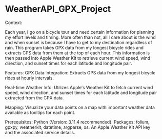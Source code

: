 # WeatherAPI_GPX_Project

Context:

Each year, I go on a bicycle tour and need certain information for planning my effort levels and timing. More often than not, all I care about is the wind and when sunset is because I have to get to my destination regardless of rain. This program takes GPX data from my longest bicycle rides and extracts GPS data from them at the top of each hour. This information is then passed into Apple Weather Kit to retrieve current wind speed, wind direction, and sunset times for each latitude and longitude pair.  


Features:
GPX Data Integration: Extracts GPS data from my longest bicycle rides at hourly intervals.

Real-time Weather Info: Utilizes Apple's Weather Kit to fetch current wind speed, wind direction, and sunset times for each latitude and longitude pair extracted from the GPX data. 

Mapping: Visualize your data points on a map with important weather data available as tooltips for each point.

Prerequisites:
Python (Version: 3.11.4 recommended).
Packages: folium, gpxpy, weatherkit, datetime, argparse, os.
An Apple Weather Kit API key and the associated service details.
